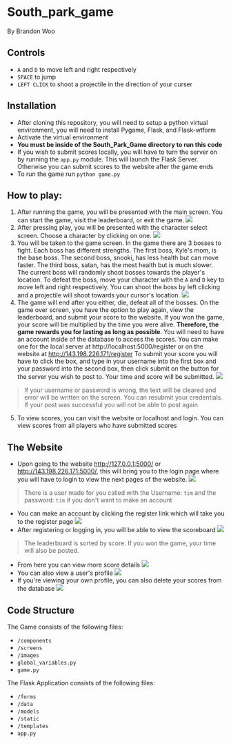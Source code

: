 # South_park_game

By Brandon Woo<br>

## Controls
- `A` and `D` to move left and right respectively
- `SPACE` to jump
- `LEFT CLICK` to shoot a projectile in the direction of your curser

## Installation

- After cloning this repository, you will need to setup a python virtual environment, you will need to install Pygame, Flask, and Flask-wtform
- Activate the virtual environment
- **You must be inside of the South_Park_Game directory to run this code**
- If you wish to submit scores locally, you will have to turn the server on by running the `app.py` module. This will launch the Flask Server. Otherwise you can submit scores to the website after the game ends
- To run the game run `python game.py`

## How to play:
1. After running the game, you will be presented with the main screen. You can start the game, visit the leaderboard, or exit the game.
![](./readme_images/main-screen.png)
2. After pressing play, you will be presented with the character select screen. Choose a character by clicking on one.
![](./readme_images/charac-select-screen.png)
3. You will be taken to the game screen. In the game there are 3 bosses to fight. Each boss has different strengths. The first boss, Kyle's mom, is the base boss. The second boss, snooki, has less health but can move faster. The third boss, satan, has the most health but is much slower. The current boss will randomly shoot bosses towards the player's location. To defeat the boss, move your character with the `A` and `D` key to move left and right respectively. You can shoot the boss by left clicking and a projectile will shoot towards your cursor's location.
![](./readme_images/gamescreen.png)
4. The game will end after you either, die, defeat all of the bosses. On the game over screen, you have the option to play again, view the leaderboard, and submit your score to the website. If you won the game, your score will be multiplied by the time you were alive. **Therefore, the game rewards you for lasting as long as possible**. You will need to have an account inside of the database to access the scores. You can make one for the local server at http://localhost:5000/register or on the website at http://143.198.226.171/register
To submit your score you will have to click the box, and type in your username into the first box and your password into the second box, then click submit on the button for the server you wish to post to. Your time and score will be submitted.
![](./readme_images/gameover.png)
>If your username or password is wrong, the text will be cleared and error will be written on the screen. You can resubmit your credentials. If your post was successful you will not be able to post again
5. To view scores, you can visit the website or localhost and login. You can view scores from all players who have submitted scores

## The Website
- Upon going to the website http://127.0.0.1:5000/ or http://143.198.226.171:5000/, this will bring you to the login page where you will have to login to view the next pages of the website.
![](./readme_images/login.png)
>There is a user made for you called with the Username: `tim` and the password: `tim` if you don't want to make an account

- You can make an account by clicking the register link which will take you to the register page
![](./readme_images/register.png)
- After registering or logging in, you will be able to view the scoreboard
![](./readme_images/leaderboard.png)
> The leaderboard is sorted by score. If you won the game, your time will also be posted. 
- From here you can view more score details
![](./readme_images/view_score.png)
- You can also view a user's profile
![](./readme_images/profile.png)
- If you're viewing your own profile, you can also delete your scores from the database
![](./readme_images/delete.png)

## Code Structure
The Game consists of the following files:
- `/components`
- `/screens`
- `/images`
- `global_variables.py`
- `game.py`<br>

The Flask Application consists of the following files:
- `/forms`
- `/data`
- `/models`
- `/static`
- `/templates`
- `app.py`